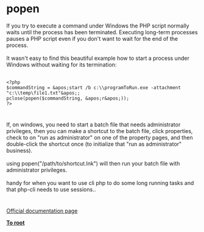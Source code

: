 # popen



If you try to execute a command under Windows the PHP script normally waits until the process has been terminated. Executing long-term processes pauses a PHP script even if you don&apos;t want to wait for the end of the process.<br><br>It wasn&apos;t easy to find this beautiful example how to start a process under Windows without waiting for its termination:<br><br>

```
<?php
$commandString = &apos;start /b c:\\programToRun.exe -attachment "c:\\temp\file1.txt"&apos;;
pclose(popen($commandString, &apos;r&apos;));
?>
```
  

#

If, on windows, you need to start a batch file that needs administrator privileges, then you can make a shortcut to the batch file, click properties, check to on "run as administrator" on one of the property pages, and then double-click the shortcut once (to initialize that "run as administrator" business).<br><br>using popen("/path/to/shortcut.lnk") will then run your batch file with administrator privileges.<br><br>handy for when you want to use cli php to do some long running tasks and that php-cli needs to use sessions..  

#

[Official documentation page](https://www.php.net/manual/en/function.popen.php)

**[To root](/README.md)**
